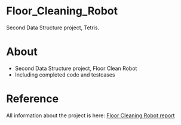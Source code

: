 # Floor_Cleaning_Robot
Second Data Structure project, Tetris.

# About
* Second Data Structure project, Floor Clean Robot
* Including completed code and testcases

# Reference
All information about the project is here:
[Floor Cleaning Robot report](https://github.com/ChristianLin0420/Floor_Cleaning_Robot/blob/master/107062240_Report.pdf)
